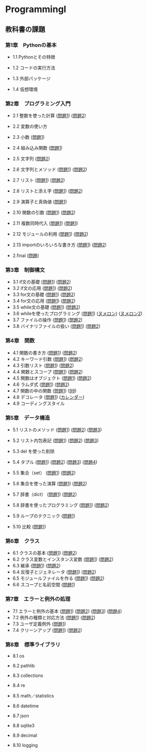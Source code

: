 # ProgrammingI

## 教科書の課題

### 第1章　Pythonの基本

- 1.1 Pythonとその特徴

- 1.2 コードの実行方法

- 1.3 外部パッケージ

- 1.4 仮想環境


### 第2章　プログラミング入門

- 2.1 整数を使った計算
([問題1](CHAPTER02/Q2_1_1.py)) ([問題2](CHAPTER02/Q2_1_2.py))
- 2.2 変数の使い方

- 2.3 小数
([問題1](CHAPTER02/Q2_3_1.py))
- 2.4 組み込み関数
([問題1](CHAPTER02/Q2_4_1.py))
- 2.5 文字列
([問題2](CHAPTER02/Q2_5_2.py))
- 2.6 文字列とメソッド
([問題1](CHAPTER02/Q2_6_1.py)) ([問題2](CHAPTER02/Q2_6_2.py))
- 2.7 リスト
([問題1](CHAPTER02/Q2_7_1.py)) ([問題2](CHAPTER02/Q2_7_2.py))
- 2.8 リストと添え字
([問題1](CHAPTER02/Q2_8_1.py)) ([問題2](CHAPTER02/Q2_8_2.py))
- 2.9 演算子と真偽値
([問題1](CHAPTER02/Q2_9_1.py))
- 2.10 関数の引数
([問題1](CHAPTER02/Q2_10_1.py)) ([問題2](CHAPTER02/Q2_10_2.py))
- 2.11 複数同時代入
([問題1](CHAPTER02/Q2_11_1.py)) ([問題1](CHAPTER02/Q2_11_2.py))
- 2.12 モジュールの利用
([問題1](CHAPTER02/Q2_12_1.py)) ([問題2](CHAPTER02/Q2_12_2.py))
- 2.13 importのいろいろな書き方
([問題1](CHAPTER02/Q2_13_1.py)) ([問題2](CHAPTER02/Q2_13_2.py))
- 2.final
([問題](CHAPTER02/Q2_Final.py))
### 第3章　制御構文

- 3.1 if文の基礎
([問題1](CHAPTER03/Q3_1_1.py)) ([問題2](CHAPTER03/Q3_1_2.py))
- 3.2 if文の応用
([問題1](CHAPTER03/Q3_2_1.py)) ([問題2](CHAPTER03/Q3_2_2.py))
- 3.3 for文の基礎
([問題1](CHAPTER03/Q3_3_1.py)) ([問題2](CHAPTER03/Q3_3_2.py))
- 3.4 for文の応用
([問題1](CHAPTER03/Q3_4_1.py)) ([問題2](CHAPTER03/Q3_4_2.py))
- 3.5 while文の基礎
([問題1](CHAPTER03/Q3_5_1.py)) ([問題2](CHAPTER03/Q3_5_2.py))
- 3.6 whileを使ったプログラミング
([問題1](CHAPTER03/Q3_6_1.py)) ([ヌメロン](CHAPTER03/Q3_6_2.py)) ([ヌメロン2](CHAPTER03/Q3_6_3.py))
- 3.7 ファイルの操作
([問題1](CHAPTER03/Q3_7_1.py)) ([問題2](CHAPTER03/Q3_7_2.py))
- 3.8 バイナリファイルの扱い
([問題1](CHAPTER03/Q3_8_1.py)) ([問題2](CHAPTER03/Q3_8_2.py))

### 第4章　関数

- 4.1 関数の書き方
([問題1](CHAPTER04/Q4_1_1.py)) ([問題2](CHAPTER04/Q4_1_2.py))
- 4.2 キーワード引数
([問題1](CHAPTER04/Q4_2_1.py)) ([問題2](CHAPTER04/Q4_2_2.py))
- 4.3 引数リスト
([問題1](CHAPTER04/Q4_3_1.py)) ([問題2](CHAPTER04/Q4_3_2.py))
- 4.4 関数とスコープ
([問題1](CHAPTER04/Q4_4_1.py)) ([問題2](CHAPTER04/Q4_4_2.py))
- 4.5 関数はオブジェクト
([問題1](CHAPTER04/Q4_5_1.py)) ([問題2](CHAPTER04/Q4_5_2.py))
- 4.6 ラムダ式
([問題1](CHAPTER04/Q4_6_1.py)) ([問題2](CHAPTER04/Q4_6_2.py))
- 4.7 関数の中の関数
([問題1](CHAPTER04/Q4_7_1.py)) ([99](CHAPTER04/9*9.py))
- 4.8 デコレータ
([問題1](CHAPTER04/Q4_8_1.py)) ([カレンダー](CHAPTER04/Q4_8_calendar.py))
- 4.9 コーディングスタイル


### 第5章　データ構造

- 5.1 リストのメソッド
([問題1](CHAPTER05/Q5_1_1.py)) ([問題2](CHAPTER05/Q5_1_2.py)) ([問題3](CHAPTER05/Q5_1_3.py))
- 5.2 リスト内包表記
([問題1](CHAPTER05/Q5_2_1.py)) ([問題2](CHAPTER05/Q5_2_2.py)) ([問題3](CHAPTER05/Q5_2_3.py))
- 5.3 del を使った削除

- 5.4 タプル
([問題1](CHAPTER05/Q5_4_1.py)) ([問題2](CHAPTER05/Q5_4_2.py)) ([問題3](CHAPTER05/Q5_4_3.py)) ([問題4](CHAPTER05/Q5_4_4.py))
- 5.5 集合（set）
([問題1](CHAPTER05/Q5_5_1.py)) ([問題2](CHAPTER05/Q5_5_2.py))
- 5.6 集合を使った演算
([問題1](CHAPTER05/Q5_6_1.py)) ([問題2](CHAPTER05/Q5_6_2.py))
- 5.7 辞書（dict）
([問題1](CHAPTER05/Q5_7_1.py)) ([問題2](CHAPTER05/Q5_7_2.py))
- 5.8 辞書を使ったプログラミング
([問題1](CHAPTER05/Q5_8_1.py)) ([問題2](CHAPTER05/Q5_8_2.py))
- 5.9 ループのテクニック
([問題1](CHAPTER05/Q5_9_1.py))
- 5.10 比較
([問題1](CHAPTER05/Q5_10_1.py))

### 第6章　クラス

- 6.1 クラスの基本
([問題1](CHAPTER06/Q6_1_1.py)) ([問題2](CHAPTER06/Q6_1_2.py))
- 6.2 クラス変数とインスタンス変数
([問題1](CHAPTER06/Q6_2_1.py)) ([問題2](CHAPTER06/Q6_2_2.py))
- 6.3 継承
([問題1](CHAPTER06/Q6_3_1.py)) ([問題2](CHAPTER06/Q6_3_2.py))
- 6.4 反復子とジェネレータ
([問題1](CHAPTER06/Q6_4_1.py)) ([問題2](CHAPTER06/Q6_4_2.py))
- 6.5 モジュールファイルを作る
([問題1](CHAPTER06/Q6_5_1.py)) ([問題2](CHAPTER06/Q6_5_2.py))
- 6.6 スコープと名前空間
([問題1](CHAPTER06/Q6_6_1.py))

### 第7章　エラーと例外の処理

- 7.1 エラーと例外の基本
([問題1](CHAPTER07/Q7_1_1.py)) ([問題2](CHAPTER07/Q7_2_1.py)) ([問題3](CHAPTER07/Q7_1_3.py)) ([問題4](CHAPTER07/Q7_1_4.py))
- 7.2 例外の種類と対応方法
([問題1](CHAPTER07/Q7_2_1.py)) ([問題2](CHAPTER07/Q7_2_2.py))
- 7.3 ユーザ定義例外
([問題1](CHAPTER07/Q7_3_1.py))
- 7.4 クリーンアップ
([問題1](CHAPTER07/Q7_4_1.py)) ([問題2](CHAPTER07/Q7_4_2.py))

### 第8章　標準ライブラリ

- 8.1 os

- 8.2 pathlib

- 8.3 collections

- 8.4 re

- 8.5 math／statistics

- 8.6 datetime 

- 8.7 json

- 8.8 sqlite3

- 8.9 decimal

- 8.10 logging
